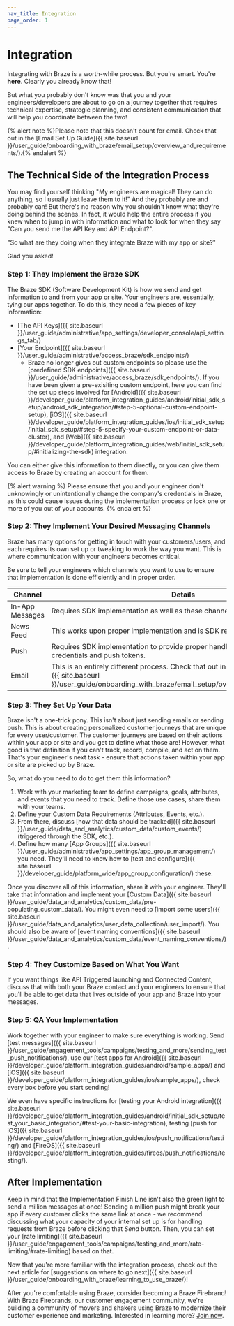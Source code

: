 ```yaml
---
nav_title: Integration
page_order: 1
---
```


# Integration

Integrating with Braze is a worth-while process. But you're smart. You're __here__. Clearly you already know that!

But what you probably don't know was that you and your engineers/developers are about to go on a journey together that requires technical expertise, strategic planning, and consistent communication that will help you coordinate between the two!

{% alert note %}Please note that this doesn't count for email. Check that out in the [Email Set Up Guide]({{ site.baseurl }}/user_guide/onboarding_with_braze/email_setup/overview_and_requirements/).{% endalert %}

## The Technical Side of the Integration Process

You may find yourself thinking "My engineers are magical! They can do anything, so I usually just leave them to it!" And they probably are and probably can! But there's no reason why you shouldn't know what they're doing behind the scenes. In fact, it would help the entire process if you knew when to jump in with information and what to look for when they say "Can you send me the API Key and API Endpoint?".

"So what are they doing when they integrate Braze with my app or site?"

Glad you asked!

### Step 1: They Implement the Braze SDK

The Braze SDK (Software Development Kit) is how we send and get information to and from your app or site. Your engineers are, essentially, tying our apps together. To do this, they need a few pieces of key information:

* [The API Keys]({{ site.baseurl }}/user_guide/administrative/app_settings/developer_console/api_settings_tab/)
* [Your Endpoint]({{ site.baseurl }}/user_guide/administrative/access_braze/sdk_endpoints/)
  * Braze no longer gives out custom endpoints so please use the [predefined SDK endpoints]({{ site.baseurl }}/user_guide/administrative/access_braze/sdk_endpoints/). If you have been given a pre-exisiting custom endpoint, here you can find the set up steps involved for [Android]({{ site.baseurl }}/developer_guide/platform_integration_guides/android/initial_sdk_setup/android_sdk_integration/#step-5-optional-custom-endpoint-setup), [iOS]({{ site.baseurl }}/developer_guide/platform_integration_guides/ios/initial_sdk_setup/initial_sdk_setup/#step-5-specify-your-custom-endpoint-or-data-cluster), and [Web]({{ site.baseurl }}/developer_guide/platform_integration_guides/web/initial_sdk_setup/#initializing-the-sdk) integration.

You can either give this information to them directly, or you can give them access to Braze by creating an account for them.

{% alert warning %}
Please ensure that you and your engineer don't unknowingly or unintentionally change the company's credentials in Braze, as this could cause issues during the implementation process or lock one or more of you out of your accounts.
{% endalert %}

### Step 2: They Implement Your Desired Messaging Channels

Braze has many options for getting in touch with your customers/users, and each requires its own set up or tweaking to work the way you want. This is where communication with your engineers becomes critical.

Be sure to tell your engineers which channels you want to use to ensure that implementation is done efficiently and in proper order.

| Channel | Details |
|---|---|
| In-App Messages | Requires SDK implementation as well as these channel-specific steps. |
| News Feed | This works upon proper implementation and is SDK required. |
| Push | Requires SDK implementation to provide proper handling around messaging credentials and push tokens. |
| Email | This is an entirely different process. Check that out in [our Email Setup section]({{ site.baseurl }}/user_guide/onboarding_with_braze/email_setup/overview_and_requirements). |

### Step 3: They Set Up Your Data

Braze isn't a one-trick pony. This isn't about just sending emails or sending push. This is about creating personalized customer journeys that are unique for every user/customer. The customer journeys are based on their actions within your app or site and you get to define what those are! However, what good is that definition if you can't track, record, compile, and act on them. That's your engineer's next task - ensure that actions taken within your app or site are picked up by Braze.

So, what do you need to do to get them this information?

1. Work with your marketing team to define campaigns, goals, attributes, and events that you need to track. Define those use cases, share them with your teams.
2. Define your Custom Data Requirements (Attributes, Events, etc.).
3. From there, discuss [how that data should be tracked]({{ site.baseurl }}/user_guide/data_and_analytics/custom_data/custom_events/) (triggered through the SDK, etc.).
4. Define how many [App Groups]({{ site.baseurl }}/user_guide/administrative/app_settings/app_group_management/) you need. They'll need to know how to [test and configure]({{ site.baseurl }}/developer_guide/platform_wide/app_group_configuration/) these.

Once you discover all of this information, share it with your engineer. They'll take that information and implement your [Custom Data]({{ site.baseurl }}/user_guide/data_and_analytics/custom_data/pre-populating_custom_data/). You might even need to [import some users]({{ site.baseurl }}/user_guide/data_and_analytics/user_data_collection/user_import/). You should also be aware of [event naming conventions]({{ site.baseurl }}/user_guide/data_and_analytics/custom_data/event_naming_conventions/).

### Step 4: They Customize Based on What You Want

If you want things like API Triggered launching and Connected Content, discuss that with both your Braze contact and your engineers to ensure that you'll be able to get data that lives outside of your app and Braze into your messages.

### Step 5: QA Your Implementation

Work together with your engineer to make sure everything is working. Send [test messages]({{ site.baseurl }}/user_guide/engagement_tools/campaigns/testing_and_more/sending_test_push_notifications/), use our [test apps for Android]({{ site.baseurl }}/developer_guide/platform_integration_guides/android/sample_apps/) and [iOS]({{ site.baseurl }}/developer_guide/platform_integration_guides/ios/sample_apps/), check every box before you start sending!

We even have specific instructions for [testing your Android integration]({{ site.baseurl }}/developer_guide/platform_integration_guides/android/initial_sdk_setup/test_your_basic_integration/#test-your-basic-integration), testing [push for iOS]({{ site.baseurl }}/developer_guide/platform_integration_guides/ios/push_notifications/testing/) and [FireOS]({{ site.baseurl }}/developer_guide/platform_integration_guides/fireos/push_notifications/testing/).

## After Implementation

Keep in mind that the Implementation Finish Line isn't also the green light to send a million messages at once! Sending a million push might break your app if every customer clicks the same link at once - we recommend discussing what your capacity of your internal set up is for handling requests from Braze before clicking that _Send_ button. Then, you can set your [rate limiting]({{ site.baseurl }}/user_guide/engagement_tools/campaigns/testing_and_more/rate-limiting/#rate-limiting) based on that.

Now that you're more familiar with the integration process, check out the next article for [suggestions on where to go next]({{ site.baseurl }}/user_guide/onboarding_with_braze/learning_to_use_braze/)!

After you're comfortable using Braze, consider becoming a Braze Firebrand! With Braze Firebrands, our customer engagement community, we're building a community of movers and shakers using Braze to modernize their customer experience and marketing. Interested in learning more? [Join now](https://brazefirebrands.splashthat.com/).
